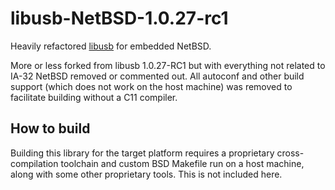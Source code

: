 # libusb-NetBSD-1.0.27-rc1
Heavily refactored [libusb](https://github.com/libusb/libusb) for embedded NetBSD.

More or less forked from libusb 1.0.27-RC1 but with everything not related to IA-32 NetBSD removed or commented out. All autoconf and other build support (which does not work on the host machine) was removed to facilitate building without a C11 compiler.

## How to build
Building this library for the target platform requires a proprietary cross-compilation toolchain and custom BSD Makefile run on a host machine, along with some other proprietary tools. This is not included here.
